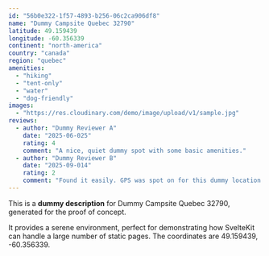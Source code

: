 ```yaml
---
id: "56b0e322-1f57-4893-b256-06c2ca906df8"
name: "Dummy Campsite Quebec 32790"
latitude: 49.159439
longitude: -60.356339
continent: "north-america"
country: "canada"
region: "quebec"
amenities:
  - "hiking"
  - "tent-only"
  - "water"
  - "dog-friendly"
images:
  - "https://res.cloudinary.com/demo/image/upload/v1/sample.jpg"
reviews:
  - author: "Dummy Reviewer A"
    date: "2025-06-025"
    rating: 4
    comment: "A nice, quiet dummy spot with some basic amenities."
  - author: "Dummy Reviewer B"
    date: "2025-09-014"
    rating: 2
    comment: "Found it easily. GPS was spot on for this dummy location."
---
```


This is a **dummy description** for Dummy Campsite Quebec 32790, generated for the proof of concept.

It provides a serene environment, perfect for demonstrating how SvelteKit can handle a large number of static pages. The coordinates are 49.159439, -60.356339.
